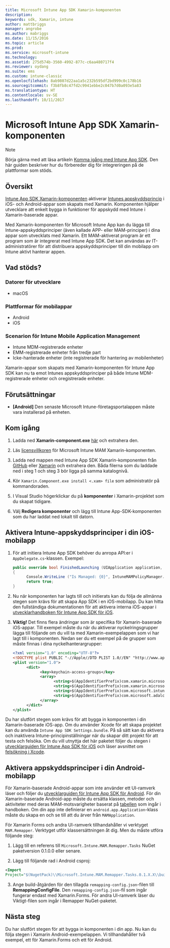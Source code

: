 ```yaml
---
title: Microsoft Intune App SDK Xamarin-komponenten
description: 
keywords: sdk, Xamarin, intune
author: mattbriggs
manager: angrobe
ms.author: mabriggs
ms.date: 11/15/2016
ms.topic: article
ms.prod: 
ms.service: microsoft-intune
ms.technology: 
ms.assetid: 275d574b-3560-4992-877c-c6aa480717f4
ms.reviewer: oydang
ms.suite: ems
ms.custom: intune-classic
ms.openlocfilehash: 8ab9807d22aa1a5c232b595df2bd999c0c178b16
ms.sourcegitcommit: f3b8fb8c47fd2c9941ebbe2c047b7d0a093e5a83
ms.translationtype: HT
ms.contentlocale: sv-SE
ms.lasthandoff: 10/11/2017
---
```

# <a name="microsoft-intune-app-sdk-xamarin-component"></a>Microsoft Intune App SDK Xamarin-komponenten

> [!NOTE]
> Börja gärna med att läsa artikeln [Komma igång med Intune App SDK](app-sdk-get-started.md). Den här guiden beskriver hur du förbereder dig för integreringen på de plattformar som stöds.



## <a name="overview"></a>Översikt
[Intune App SDK Xamarin-komponenten](https://components.xamarin.com/view/microsoft.intune.mam) aktiverar [Intunes appskyddsprincip](/intune-classic/deploy-use/protect-app-data-using-mobile-app-management-policies-with-microsoft-intune) i iOS- och Android-appar som skapats med Xamarin. Komponenten hjälper utvecklare att enkelt bygga in funktioner för appskydd med Intune i Xamarin-baserade appar.

Med Xamarin-komponenten för Microsoft Intune App kan du lägga till Intune-appskyddsprinciper (även kallade APP- eller MAM-principer) i dina appar som utvecklats med Xamarin. Ett MAM-aktiverat program är ett program som är integrerat med Intune App SDK. Det kan användas av IT-administratörer för att distribuera appskyddsprinciper till din mobilapp om Intune aktivt hanterar appen.

## <a name="whats-supported"></a>Vad stöds?

### <a name="developer-machines"></a>Datorer för utvecklare
* macOS


### <a name="mobile-app-platforms"></a>Plattformar för mobilappar
* Android
* iOS


### <a name="intune-mobile-application-management-scenarios"></a>Scenarion för Intune Mobile Application Management

* Intune MDM-registrerade enheter
* EMM-registrerade enheter från tredje part
* Icke-hanterade enheter (inte registrerade för hantering av mobilenheter)

Xamarin-appar som skapats med Xamarin-komponenten för Intune App SDK kan nu ta emot Intunes appskyddsprinciper på både Intune MDM-registrerade enheter och oregistrerade enheter.

## <a name="prerequisites"></a>Förutsättningar

* **[Android]** Den senaste Microsoft Intune-företagsportalappen måste vara installerad på enheten.

## <a name="get-started"></a>Kom igång

1.  Ladda ned **Xamarin-component.exe** [här](https://components.xamarin.com/submit/xpkg) och extrahera den.

2. Läs [licensvillkoren](https://components.xamarin.com/license/microsoft.intune.mam) för Microsoft Intune MAM Xamarin-komponenten.

3.  Ladda ned mappen med Intune App SDK Xamarin-komponenten från [GitHub](https://github.com/msintuneappsdk/intune-app-sdk-xamarin) eller [Xamarin](https://components.xamarin.com/license/microsoft.intune.mam) och extrahera den. Båda filerna som du laddade ned i steg 1 och steg 3 bör ligga på samma katalognivå.

4.  Kör `Xamarin.Component.exe install <.xam> file` som administratör på kommandoraden.

5.  I Visual Studio högerklickar du på **komponenter** i Xamarin-projektet som du skapat tidigare.

6.  Välj **Redigera komponenter** och lägg till Intune App-SDK-komponenten som du har laddat ned lokalt till datorn.



## <a name="enabling-intune-app-protection-polices-in-your-ios-mobile-app"></a>Aktivera Intune-appskyddsprinciper i din iOS-mobilapp
1.  För att initiera Intune App SDK behöver du anropa API:er i `AppDelegate.cs`-klassen. Exempel:

      ```csharp
      public override bool FinishedLaunching (UIApplication application, NSDictionary launchOptions)
      {
            Console.WriteLine ("Is Managed: {0}", IntuneMAMPolicyManager.Instance.PrimaryUser != null);
            return true;
      }

      ```

2.  Nu när komponenten har lagts till och initierats kan du följa de allmänna stegen som krävs för att skapa App SDK i en iOS-mobilapp. Du kan hitta den fullständiga dokumentationen för att aktivera interna iOS-appar i [utvecklarhandboken för Intune App SDK för iOS](app-sdk-ios.md).
3. **Viktig!** Det finns flera ändringar som är specifika för Xamarin-baserade iOS-appar. Till exempel måste du när du aktiverar nyckelringsgrupper lägga till följande om du vill ta med Xamarin-exempelappen som vi har lagt till i komponenten. Nedan ser du ett exempel på de grupper som måste finnas i dina nyckelhanterargrupper:

      ```xml
      <?xml version="1.0" encoding="UTF-8"?>
      <!DOCTYPE plist PUBLIC "-//Apple//DTD PLIST 1.0//EN" "http://www.apple.com/DTDs/PropertyList-1.0.dtd">
      <plist version="1.0">
            <dict>
                  <key>keychain-access-groups</key>
                  <array>
                        <string>$(AppIdentifierPrefix)com.xamarin.microsoftintunesample</string>
                        <string>$(AppIdentifierPrefix)com.xamarin.microsoftintunesample.intunemam</string>
                        <string>$(AppIdentifierPrefix)com.microsoft.intune.mam</string>
                        <string>$(AppIdentifierPrefix)com.microsoft.adalcache</string>
                  </array>
            </dict>
      </plist>
      ```

Du har slutfört stegen som krävs för att bygga in komponenten i din Xamarin-baserade iOS-app. Om du använder Xcode för att skapa projektet kan du använda `Intune App SDK Settings.bundle`. På så sätt kan du aktivera och inaktivera Intune-principinställningar när du skapar ditt projekt för att testa och felsöka. Om du vill utnyttja det här paketet följer du stegen i [utvecklarguiden för Intune App SDK för iOS](app-sdk-ios.md) och läser avsnittet om [felsökning i Xcode](app-sdk-ios.md#status-result-and-debug-notifications).

## <a name="enabling-app-protection-policies-in-your-android-mobile-app"></a>Aktivera appskyddsprinciper i din Android-mobilapp
För Xamarin-baserade Android-appar som inte använder ett UI-ramverk läser och följer du [utvecklarguiden för Intune App SDK för Android](app-sdk-android.md). För din Xamarin-baserade Android-app måste du ersätta klassen, metoder och aktiviteter med deras MAM-motsvarigheter baserat på [tabellen](app-sdk-android.md#replace-classes-methods-and-activities-with-their-mam-equivalent) som ingår i handboken. Om din app inte definierar en `android.app.Application`-klass måste du skapa en och se till att du ärver från `MAMApplication`.

För Xamarin Forms och andra UI-ramverk tillhandahåller vi verktyget `MAM.Remapper`. Verktyget utför klassersättningen åt dig. Men du måste utföra följande steg:

1.  Lägg till en referens till `Microsoft.Intune.MAM.Remapper.Tasks` NuGet paketversion 0.1.0.0 eller senare.

2.  Lägg till följande rad i Android csproj:
  ```xml
  <Import
  Project="$(NugetPack)\\Microsoft.Intune.MAM.Remapper.Tasks.0.1.X.X\\build\\MonoAndroid10\\Microsoft.Intune.MAM.Remapper.targets" />
  ```

3.  Ange build-åtgärden för den tillagda `remapping-config.json`-filen till **RemappingConfigFile**. Den `remapping-config.json`-fil som ingår fungerar endast med Xamarin.Forms. För andra UI-ramverk läser du Viktigt-filen som ingår i Remapper NuGet-paketet.

## <a name="next-steps"></a>Nästa steg

Du har slutfört stegen för att bygga in komponenten i din app. Nu kan du följa stegen i Xamarin Android-exempelappen. Vi tillhandahåller två exempel, ett för Xamarin.Forms och ett för Android.